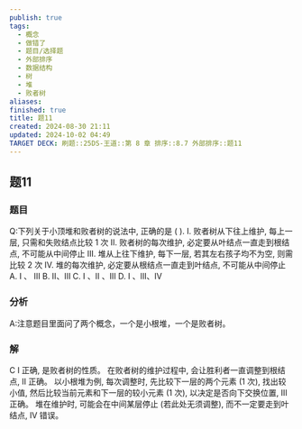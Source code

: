 ```yaml
---
publish: true
tags:
  - 概念
  - 做错了
  - 题目/选择题
  - 外部排序
  - 数据结构
  - 树
  - 堆
  - 败者树
aliases: 
finished: true
title: 题11
created: 2024-08-30 21:11
updated: 2024-10-02 04:49
TARGET DECK: 刷题::25DS-王道::第 8 章 排序::8.7 外部排序::题11
---
```

## 题11
### 题目
Q:下列关于小顶堆和败者树的说法中, 正确的是 ( ).
I. 败者树从下往上维护, 每上一层, 只需和失败结点比较 1 次
II. 败者树的每次维护, 必定要从叶结点一直走到根结点, 不可能从中间停止
III. 堆从上往下维护, 每下一层, 若其左右孩子均不为空, 则需比较 2 次
IV. 堆的每次维护, 必定要从根结点一直走到叶结点, 不可能从中间停止
A. I 、 III 
B. II、III 
C. I 、II 、III 
D. I 、III、IV
### 分析
A:注意题目里面问了两个概念，一个是小根堆，一个是败者树。
### 解
C
I 正确, 是败者树的性质。
在败者树的维护过程中, 会让胜利者一直调整到根结点, II 正确。
以小根堆为例, 每次调整时, 先比较下一层的两个元素 (1 次), 找出较小值, 然后比较当前元素和下一层的较小元素 (1 次), 以决定是否向下交换位置, III 正确。
堆在维护时, 可能会在中间某层停止 (若此处无须调整), 而不一定要走到叶结点, IV 错误。 
